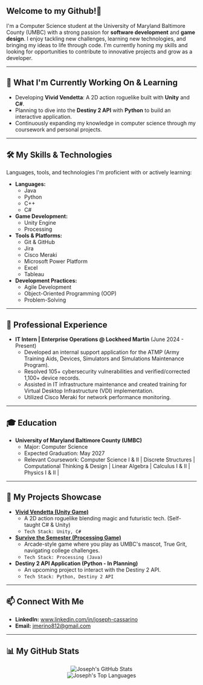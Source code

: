 ## Welcome to my Github!👋
I'm a Computer Science student at the University of Maryland Baltimore County (UMBC) with a strong passion for **software development** and **game design**. I enjoy tackling new challenges, learning new technologies, and bringing my ideas to life through code. I'm currently honing my skills and looking for opportunities to contribute to innovative projects and grow as a developer.

---

## 🚀 What I'm Currently Working On & Learning

* Developing **Vivid Vendetta**: A 2D action roguelike built with **Unity** and **C#**.
* Planning to dive into the **Destiny 2 API** with **Python** to build an interactive application.
* Continuously expanding my knowledge in computer science through my coursework and personal projects.

---

## 🛠️ My Skills & Technologies

Languages, tools, and technologies I'm proficient with or actively learning:

* **Languages:**
    * Java
    * Python
    * C++
    * C#
* **Game Development:**
    * Unity Engine
    * Processing
* **Tools & Platforms:**
    * Git & GitHub
    * Jira
    * Cisco Meraki
    * Microsoft Power Platform
    * Excel
    * Tableau
* **Development Practices:**
    * Agile Development
    * Object-Oriented Programming (OOP)
    * Problem-Solving

---

## 💼 Professional Experience

* **IT Intern | Enterprise Operations @ Lockheed Martin** (June 2024 - Present)
    * Developed an internal support application for the ATMP (Army Training Aids, Devices, Simulators and Simulations Maintenance Program).
    * Resolved 105+ cybersecurity vulnerabilities and verified/corrected 1,100+ device records.
    * Assisted in IT infrastructure maintenance and created training for Virtual Desktop Infrastructure (VDI) implementation.
    * Utilized Cisco Meraki for network performance monitoring.

---

## 🎓 Education

* **University of Maryland Baltimore County (UMBC)**
    * Major: Computer Science
    * Expected Graduation: May 2027
    * Relevant Coursework: Computer Science I & II | Discrete Structures | Computational Thinking & Design | Linear Algebra | Calculus I & II | Physics I & II |

---

## 🌟 My Projects Showcase

* **[Vivid Vendetta (Unity Game)](https://github.com/JCassarino/Vivid-Vendetta)**
    * A 2D action roguelike blending magic and futuristic tech. (Self-taught C# & Unity)
    * `Tech Stack: Unity, C#`
* **[Survive the Semester (Processing Game)](https://github.com/JCassarino/Survive-The-Semester)**
    * Arcade-style game where you play as UMBC's mascot, True Grit, navigating college challenges.
    * `Tech Stack: Processing (Java)`
* **Destiny 2 API Application (Python - In Planning)**
    * An upcoming project to interact with the Destiny 2 API.
    * `Tech Stack: Python, Destiny 2 API`

---

## 📫 Connect With Me

* **LinkedIn:** www.linkedin.com/in/joseph-cassarino
* **Email:** jmerino812@gmail.com

---

## 📊 My GitHub Stats

<p align="center">
  <img src="https://github-readme-stats.vercel.app/api?username=JCassarino&show_icons=true&theme=radical&count_private=true" alt="Joseph's GitHub Stats" />
  <br/>
  <img src="https://github-readme-stats.vercel.app/api/top-langs/?username=JCassarino&layout=compact&theme=radical&langs_count=8" alt="Joseph's Top Languages" />
  </p>

<!-- <p align="center">
  <img src="https://ghchart.rshah.org/YOUR_USERNAME" alt="Joseph's Contribution Graph" />
</p> -->
